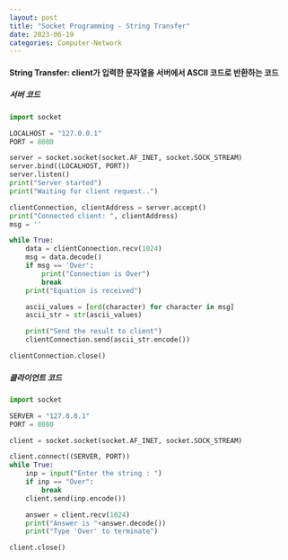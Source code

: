 ```yaml
---
layout: post
title: "Socket Programming - String Transfer"
date: 2023-06-19
categories: Computer-Network
---
```


<!-- prettier-ignore-start -->

#### String Transfer: client가 입력한 문자열을 서버에서 ASCII 코드로 반환하는 코드
##### 서버 코드

<!-- prettier-ignore-end -->

```python
import socket

LOCALHOST = "127.0.0.1"
PORT = 8080

server = socket.socket(socket.AF_INET, socket.SOCK_STREAM)
server.bind((LOCALHOST, PORT))
server.listen()
print("Server started")
print("Waiting for client request..")

clientConnection, clientAddress = server.accept()
print("Connected client: ", clientAddress)
msg = ''

while True:
    data = clientConnection.recv(1024)
    msg = data.decode()
    if msg == 'Over':
        print("Connection is Over")
        break
    print("Equation is received")

    ascii_values = [ord(character) for character in msg]
    ascii_str = str(ascii_values)

    print("Send the result to client")
    clientConnection.send(ascii_str.encode())

clientConnection.close()
```

<!-- prettier-ignore-start -->

##### 클라이언트 코드

<!-- prettier-ignore-end -->

```python
import socket

SERVER = "127.0.0.1"
PORT = 8080

client = socket.socket(socket.AF_INET, socket.SOCK_STREAM)

client.connect((SERVER, PORT))
while True:
    inp = input("Enter the string : ")
    if inp == "Over":
        break
    client.send(inp.encode())

    answer = client.recv(1024)
    print("Answer is "+answer.decode())
    print("Type 'Over' to terminate")

client.close()
```
